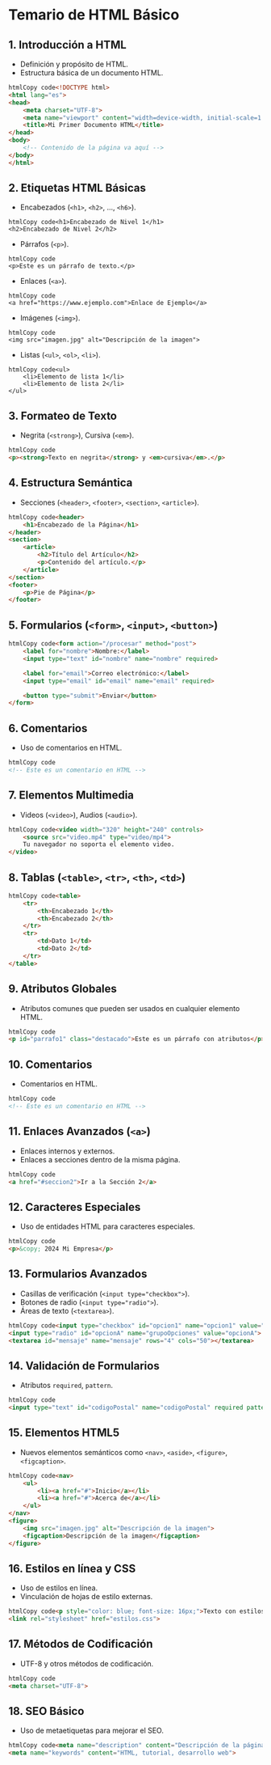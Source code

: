 # Temario de HTML Básico

## 1. Introducción a HTML

- Definición y propósito de HTML.
- Estructura básica de un documento HTML.

```html
htmlCopy code<!DOCTYPE html>
<html lang="es">
<head>
    <meta charset="UTF-8">
    <meta name="viewport" content="width=device-width, initial-scale=1.0">
    <title>Mi Primer Documento HTML</title>
</head>
<body>
    <!-- Contenido de la página va aquí -->
</body>
</html>
```

## 2. Etiquetas HTML Básicas

- Encabezados (`<h1>`, `<h2>`, ..., `<h6>`).

```
htmlCopy code<h1>Encabezado de Nivel 1</h1>
<h2>Encabezado de Nivel 2</h2>
```

- Párrafos (`<p>`).

```
htmlCopy code
<p>Este es un párrafo de texto.</p>
```

- Enlaces (`<a>`).

```
htmlCopy code
<a href="https://www.ejemplo.com">Enlace de Ejemplo</a>
```

- Imágenes (`<img>`).

```
htmlCopy code
<img src="imagen.jpg" alt="Descripción de la imagen">
```

- Listas (`<ul>`, `<ol>`, `<li>`).

```
htmlCopy code<ul>
    <li>Elemento de lista 1</li>
    <li>Elemento de lista 2</li>
</ul>
```

## 3. Formateo de Texto

- Negrita (`<strong>`), Cursiva (`<em>`).

```html
htmlCopy code
<p><strong>Texto en negrita</strong> y <em>cursiva</em>.</p>
```

## 4. Estructura Semántica

- Secciones (`<header>`, `<footer>`, `<section>`, `<article>`).

```html
htmlCopy code<header>
    <h1>Encabezado de la Página</h1>
</header>
<section>
    <article>
        <h2>Título del Artículo</h2>
        <p>Contenido del artículo.</p>
    </article>
</section>
<footer>
    <p>Pie de Página</p>
</footer>
```

## 5. Formularios (`<form>`, `<input>`, `<button>`)

```html
htmlCopy code<form action="/procesar" method="post">
    <label for="nombre">Nombre:</label>
    <input type="text" id="nombre" name="nombre" required>

    <label for="email">Correo electrónico:</label>
    <input type="email" id="email" name="email" required>

    <button type="submit">Enviar</button>
</form>
```

## 6. Comentarios

- Uso de comentarios en HTML.

```html
htmlCopy code
<!-- Este es un comentario en HTML -->
```

## 7. Elementos Multimedia

- Videos (`<video>`), Audios (`<audio>`).

```html
htmlCopy code<video width="320" height="240" controls>
    <source src="video.mp4" type="video/mp4">
    Tu navegador no soporta el elemento video.
</video>
```

## 8. Tablas (`<table>`, `<tr>`, `<th>`, `<td>`)

```html
htmlCopy code<table>
    <tr>
        <th>Encabezado 1</th>
        <th>Encabezado 2</th>
    </tr>
    <tr>
        <td>Dato 1</td>
        <td>Dato 2</td>
    </tr>
</table>
```

## 9. Atributos Globales

- Atributos comunes que pueden ser usados en cualquier elemento HTML.

```html
htmlCopy code
<p id="parrafo1" class="destacado">Este es un párrafo con atributos</p>
```

## 10. Comentarios

- Comentarios en HTML.

```html
htmlCopy code
<!-- Este es un comentario en HTML -->
```

## 11. Enlaces Avanzados (`<a>`)

- Enlaces internos y externos.
- Enlaces a secciones dentro de la misma página.

```html
htmlCopy code
<a href="#seccion2">Ir a la Sección 2</a>
```

## 12. Caracteres Especiales

- Uso de entidades HTML para caracteres especiales.

```html
htmlCopy code
<p>&copy; 2024 Mi Empresa</p>
```

## 13. Formularios Avanzados

- Casillas de verificación (`<input type="checkbox">`).
- Botones de radio (`<input type="radio">`).
- Áreas de texto (`<textarea>`).

```html
htmlCopy code<input type="checkbox" id="opcion1" name="opcion1" value="opcion1">
<input type="radio" id="opcionA" name="grupoOpciones" value="opcionA">
<textarea id="mensaje" name="mensaje" rows="4" cols="50"></textarea>
```

## 14. Validación de Formularios

- Atributos `required`, `pattern`.

```html
htmlCopy code
<input type="text" id="codigoPostal" name="codigoPostal" required pattern="[0-9]{5}">
```

## 15. Elementos HTML5

- Nuevos elementos semánticos como `<nav>`, `<aside>`, `<figure>`, `<figcaption>`.

```html
htmlCopy code<nav>
    <ul>
        <li><a href="#">Inicio</a></li>
        <li><a href="#">Acerca de</a></li>
    </ul>
</nav>
<figure>
    <img src="imagen.jpg" alt="Descripción de la imagen">
    <figcaption>Descripción de la imagen</figcaption>
</figure>
```

## 16. Estilos en línea y CSS

- Uso de estilos en línea.
- Vinculación de hojas de estilo externas.

```html
htmlCopy code<p style="color: blue; font-size: 16px;">Texto con estilos en línea</p>
<link rel="stylesheet" href="estilos.css">
```

## 17. Métodos de Codificación

- UTF-8 y otros métodos de codificación.

```html
htmlCopy code
<meta charset="UTF-8">
```

## 18. SEO Básico

- Uso de metaetiquetas para mejorar el SEO.

```html
htmlCopy code<meta name="description" content="Descripción de la página">
<meta name="keywords" content="HTML, tutorial, desarrollo web">
```